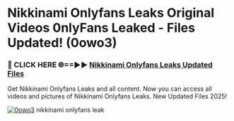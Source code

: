 # Nikkinami Onlyfans Leaks Original Videos 0nlyFans Leaked - Files Updated! (0owo3)

<h3>🔴 CLICK HERE 🌐==►► <a href="https://tinyurl.com/2jnfzry5" rel="nofollow">Nikkinami Onlyfans Leaks Updated Files</a></h3>

Get Nikkinami Onlyfans Leaks and all content. Now you can access all videos and pictures of Nikkinami Onlyfans Leaks. New Updated Files 2025!

[![0owo3](https://i.imgur.com/GyGTBgg.gif)](https://tinyurl.com/2jnfzry5)
nikkinami onlyfans leak